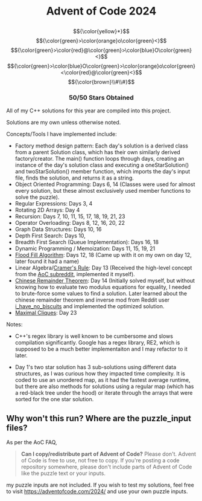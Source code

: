 # <p align="center">Advent of Code 2024 </p>
$${\color{yellow}*}$$
$${\color{green}>\color{orange}o\color{green}<}$$
$${\color{green}>\color{red}@\color{green}>\color{blue}O\color{green}<}$$
$${\color{green}>\color{blue}O\color{green}>\color{orange}o\color{green}<\color{red}@\color{green}<}$$
$${\color{brown}\\#\\#}$$
### <p align="center">50/50 Stars Obtained</p>

All of my C++ solutions for this year are compiled into this project.

Solutions are my own unless otherwise noted.

Concepts/Tools I have implemented include:

- Factory method design pattern: Each day's solution is a derived class from a parent Solution class, which has their own similarly derived factory/creator. The main() function loops through days, creating an instance of the day's solution class and executing a oneStarSolution() and twoStarSolution() member function, which imports the day's input file, finds the solution, and returns it as a string.
- Object Oriented Programming: Days 6, 14 (Classes were used for almost every solution, but these almost exclusively used member functions to solve the puzzle).
- Regular Expressions: Days 3, 4
- Rotating 2D Arrays: Day 4
- Recursion: Days 7, 10, 11, 15, 17, 18, 19, 21, 23
- Operator Overloading: Days 8, 12, 16, 20, 22
- Graph Data Structures: Days 10, 16
- Depth First Search: Days 10, 
- Breadth First Search (Queue Implementation): Days 16, 18
- Dynamic Programming / Memoization: Days 11, 15, 19, 21
- [Flood Fill Algorithm](https://en.wikipedia.org/wiki/Flood_fill): Days 12, 18 (Came up with it on my own on day 12, later found it had a name)
- Linear Algebra/[Cramer's Rule](https://en.wikipedia.org/wiki/Cramer%27s_rule): Day 13 (Received the high-level concept from the [AoC subreddit](https://www.reddit.com/r/adventofcode/), implemented it myself).
- [Chinese Remainder Theorem](https://en.wikipedia.org/wiki/Chinese_remainder_theorem): Day 14 (Initially solved myself, but without knowing how to evaluate two modulus equations for equality, I needed to brute-force some values to find a solution. Later learned about the chinese remainder theorem and inverse mod from Reddit user [i_have_no_biscuits](https://www.reddit.com/r/adventofcode/comments/1he0asr/comment/m1zzfsh/) and implemented the optimized solution.
- [Maximal Cliques](https://en.wikipedia.org/wiki/Clique_problem): Day 23

  
Notes:

- C++'s regex library is well known to be cumbersome and slows compilation significantly. Google has a regex library, RE2, which is supposed to be a much better implementaiton and I may refactor to it later.

- Day 1's two star solution has 3 sub-solutions using different data structures, as I was curious how they impacted time complexity. It is coded to use an unordered map, as it had the fastest average runtime, but there are also methods for solutions using a regular map (which has a red-black tree under the hood) or iterate through the arrays that were sorted for the one star solution.

## Why won't this run? Where are the puzzle_input files?

As per the AoC FAQ, 

>**Can I copy/redistribute part of Advent of Code?** Please don't. Advent of Code is free to use, not free to copy. If you're posting a code repository somewhere, please don't include parts of Advent of Code like the puzzle text or your inputs.

my puzzle inputs are not included. If you wish to test my solutions, feel free to visit https://adventofcode.com/2024/ and use your own puzzle inputs.
